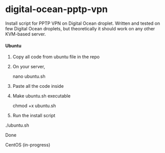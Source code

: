 digital-ocean-pptp-vpn
======================

Install script for PPTP VPN on Digital Ocean droplet.
Written and tested on few Digital Ocean droplets, but theoretically it should work on any other KVM-based server.

#### Ubuntu

1. Copy all code from ubuntu file in the repo
2. On your server,
 
    nano ubuntu.sh

3. Paste all the code inside
4. Make ubuntu.sh executable
 
    chmod +x ubuntu.sh

5. Run the install script

  ./ubuntu.sh

Done



CentOS (in-progress)

